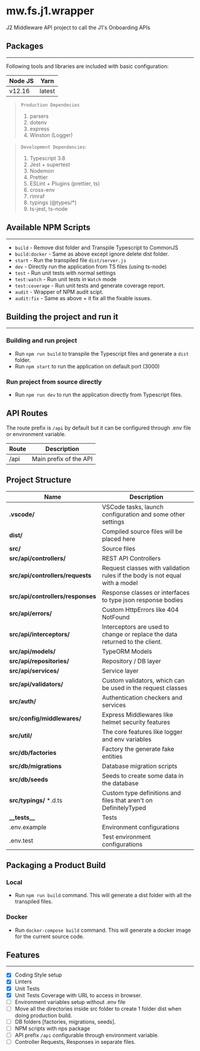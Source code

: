 <!--
Author: Fahid Nasir [FN] (fahid@aiondigital.com)
Change History
[FN:2020-04-19] Initial Commit with all the libraries and folder structure.
-->


# mw.fs.j1.wrapper

J2 Middleware API project to call the J1's Onboarding APIs

## Packages

---

Following tools and libraries are included with basic configuration:

| Node JS | Yarn   |
| ------- | ------ |
| v12.16  | latest |

> `Production Dependecies`
>
> 1. parsers
> 2. dotenv
> 3. express
> 4. Winston (Logger)

> `Development Dependencies`:
>
> 1. Typescript 3.8
> 2. Jest + supertest
> 3. Nodemon
> 4. Prettier
> 5. ESLint + Plugins (prettier, ts)
> 6. cross-env
> 7. rimraf
> 8. typings (@types/\*)
> 9. ts-jest, ts-node

## Available NPM Scripts

---

- `build` - Remove dist folder and Transpile Typescript to CommonJS
- `build:docker` - Same as above except ignore delete dist folder.
- `start` - Run the transpiled file `dist/server.js`
- `dev` - Directly run the application from TS files (using ts-node)
- `test` - Run unit tests with normal settings
- `test:watch` - Run unit tests in `Watch` mode
- `test:coverage` - Run unit tests and generate coverage report.
- `audit` - Wrapper of NPM audit scipt.
- `audit:fix` - Same as above + it fix all the fixable issues.

## Building the project and run it

---

### Building and run project

- Run `npm run build` to transpile the Typescript files and generate a `dist` folder.
- Run `npm start` to run the application on default port (3000)

### Run project from source directly

- Run `npm run dev` to run the application directly from Typescript files.

## API Routes

The route prefix is `/api` by default but it can be configured through .env file or environment variable.

| Route | Description            |
| ----- | ---------------------- |
| /api  | Main prefix of the API |

## Project Structure

| Name                              | Description                                                                 |
| --------------------------------- | --------------------------------------------------------------------------- |
| **.vscode/**                      | VSCode tasks, launch configuration and some other settings                  |
| **dist/**                         | Compiled source files will be placed here                                   |
| **src/**                          | Source files                                                                |
| **src/api/controllers/**          | REST API Controllers                                                        |
| **src/api/controllers/requests**  | Request classes with validation rules if the body is not equal with a model |
| **src/api/controllers/responses** | Response classes or interfaces to type json response bodies                 |
| **src/api/errors/**               | Custom HttpErrors like 404 NotFound                                         |
| **src/api/interceptors/**         | Interceptors are used to change or replace the data returned to the client. |
| **src/api/models/**               | TypeORM Models                                                              |
| **src/api/repositories/**         | Repository / DB layer                                                       |
| **src/api/services/**             | Service layer                                                               |
| **src/api/validators/**           | Custom validators, which can be used in the request classes                 |
| **src/auth/**                     | Authentication checkers and services                                        |
| **src/config/middlewares/**       | Express Middlewares like helmet security features                           |
| **src/util/**                     | The core features like logger and env variables                             |
| **src/db/factories**              | Factory the generate fake entities                                          |
| **src/db/migrations**             | Database migration scripts                                                  |
| **src/db/seeds**                  | Seeds to create some data in the database                                   |
| **src/typings/** \*.d.ts          | Custom type definitions and files that aren't on DefinitelyTyped            |
| **\_\_tests\_\_**                 | Tests                                                                       |
| .env.example                      | Environment configurations                                                  |
| .env.test                         | Test environment configurations                                             |

## Packaging a Product Build

### Local

- Run `npm run build` command. This will generate a dist folder with all the transpiled files.

### Docker

- Run `docker-compose build` command. This will generate a docker image for the current source code.

## Features

---

- [x] Coding Style setup
- [x] Linters
- [x] Unit Tests
- [x] Unit Tests Coverage with URL to access in browser.
- [ ] Environment variables setup without .env file
- [ ] Move all the directories inside src folder to create 1 folder dist when doing production build.
- [ ] DB folders [factories, migrations, seeds].
- [ ] NPM scripts with nps package
- [ ] API prefix `/api` configurable through environment variable.
- [ ] Controller Requests, Responses in separate files.
